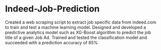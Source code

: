 # Indeed-Job-Prediction
Created a web scraping script to extract job specific data from indeed.com to train and test a machine learning model. 
Designed and developed a predictive analytics model such as XG-Boost algorithm to predict the job title of a given Job Ad. 
Trained and tested the classification model and succeeded with a prediction accuracy of 85%
